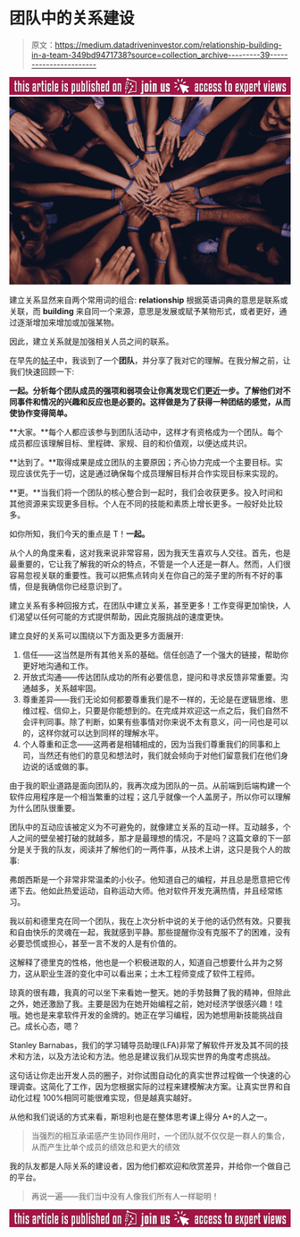 # 团队中的关系建设

> 原文：<https://medium.datadriveninvestor.com/relationship-building-in-a-team-349bd9471738?source=collection_archive---------39----------------------->

[![](img/e2cbc822a2bedfe54be48f1b1387f52b.png)](http://www.track.datadriveninvestor.com/ExpertViewTeali1)![](img/50513155f3cc6b1856ce72dc4420b1ba.png)

建立关系显然来自两个常用词的组合: **relationship** 根据英语词典的意思是联系或关联，而 **building** 来自同一个来源，意思是发展或赋予某物形式，或者更好，通过逐渐增加来增加或加强某物。

因此，建立关系就是加强相关人员之间的联系。

在早先的[帖子](https://medium.com/@kxania/together-everyone-achieves-more-3d3cc9dd7498)中，我谈到了一个**团队**，并分享了我对它的理解。在我分解之前，让我们快速回顾一下:

**一起。分析每个团队成员的强项和弱项会让你离发现它们更近一步。了解他们对不同事件和情况的兴趣和反应也是必要的。这样做是为了获得一种团结的感觉，从而使协作变得简单。**

**大家。**每个人都应该参与到团队活动中，这样才有资格成为一个团队。每个成员都应该理解目标、里程碑、家规、目的和价值观，以便达成共识。

**达到了。**取得成果是成立团队的主要原因；齐心协力完成一个主要目标。实现应该优先于一切，这是通过确保每个成员理解目标并合作实现目标来实现的。

**更。**当我们将一个团队的核心整合到一起时，我们会收获更多。投入时间和其他资源来实现更多目标。个人在不同的技能和素质上增长更多。一般好处比较多。

如你所知，我们今天的重点是 T！**一起。**

从个人的角度来看，这对我来说非常容易，因为我天生喜欢与人交往。首先，也是最重要的，它让我了解我的听众的特点，不管是一个人还是一群人。然而，人们很容易忽视关联的重要性。我可以把焦点转向关在你自己的笼子里的所有不好的事情，但是我确信你已经意识到了。

建立关系有多种回报方式，在团队中建立关系，甚至更多！工作变得更加愉快，人们渴望以任何可能的方式提供帮助，因此克服挑战的速度更快。

建立良好的关系可以围绕以下方面及更多方面展开:

1.  信任——这当然是所有其他关系的基础。信任创造了一个强大的链接，帮助你更好地沟通和工作。
2.  开放式沟通——传达团队成功的所有必要信息，提问和寻求反馈非常重要。沟通越多，关系越牢固。
3.  尊重差异——我们无论如何都要尊重我们是不一样的，无论是在逻辑思维、思维过程、信仰上，只要是你能想到的。在完成并欢迎这一点之后，我们自然不会评判同事。除了判断，如果有些事情对你来说不太有意义，问一问也是可以的，这样你就可以达到同样的理解水平。
4.  个人尊重和正念——这两者是相辅相成的，因为当我们尊重我们的同事和上司，当然还有他们的意见和想法时，我们就会倾向于对他们留意我们在他们身边说的话或做的事。

由于我的职业道路是面向团队的，我再次成为团队的一员。从前端到后端构建一个软件应用程序是一个相当繁重的过程；这几乎就像一个人盖房子，所以你可以理解为什么团队很重要。

团队中的互动应该被定义为不可避免的，就像建立关系的互动一样。互动越多，个人之间的壁垒被打破的就越多，那才是最理想的情况，不是吗？这篇文章的下一部分是关于我的队友，阅读并了解他们的一两件事，从技术上讲，这只是我个人的故事:

弗朗西斯是一个非常非常温柔的小伙子。他知道自己的编程，并且总是愿意把它传递下去。他如此热爱运动，自称运动大师。他对软件开发充满热情，并且经常练习。

我以前和德里克在同一个团队，我在上次分析中说的关于他的话仍然有效。只要我和自由快乐的灵魂在一起，我就感到平静。那些提醒你没有克服不了的困难，没有必要恐慌或担心，甚至一言不发的人是有价值的。

这解释了德里克的性格，他也是一个积极进取的人，知道自己想要什么并为之努力，这从职业生涯的变化中可以看出来；土木工程师变成了软件工程师。

琼真的很有趣，我真的可以坐下来看她一整天。她的手势鼓舞了我的精神，但除此之外，她还激励了我。主要是因为在她开始编程之前，她对经济学很感兴趣！哇哦。她也是来拿软件开发的金牌的。她正在学习编程，因为她想用新技能挑战自己。成长心态，嗯？

Stanley Barnabas，我们的学习辅导员助理(LFA)非常了解软件开发及其不同的技术和方法，以及方法论和方法。他总是建议我们从现实世界的角度考虑挑战。

这句话让你走出开发人员的圈子，对你试图自动化的真实世界过程做一个快速的心理调查。这简化了工作，因为您根据实际的过程来建模解决方案。让真实世界和自动化过程 100%相同可能很难实现，但是越真实越好。

从他和我们说话的方式来看，斯坦利也是在整体思考课上得分 A+的人之一。

> 当强烈的相互承诺感产生协同作用时，一个团队就不仅仅是一群人的集合，从而产生比单个成员的绩效总和更大的绩效

我的队友都是人际关系的建设者，因为他们都欢迎和欣赏差异，并给你一个做自己的平台。

> 再说一遍——我们当中没有人像我们所有人一样聪明！

[![](img/e2cbc822a2bedfe54be48f1b1387f52b.png)](http://www.track.datadriveninvestor.com/ExpertViewI1B)